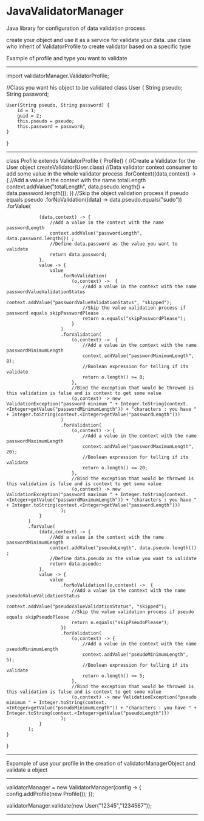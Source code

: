 # JavaValidatorManager

Java library for configuration of data validation process.

create your object and use it as a service for validate your data.
use class who inherit of ValidatorProfile to create validator based on a specific type


Example of profile and type you want to validate


------------


import validatorManager.ValidatorProfile;

//Class you want his object to be validated
class User {
    String pseudo;
    String password;

    User(String pseudo, String password) {
        id = 1;
        guid = 2;
        this.pseudo = pseudo;
        this.password = password;
    }
}

------------

class Profile extends ValidatorProfile {
    Profile() {
        //Create a Validator for the User object
        createValidator(User.class)
            //Data validator context consumer to add some value in the whole validator process
            .forContext((data,context) -> {
                //Add a value in the context with the name totalLength
                context.addValue("totalLength", data.pseudo.length() + data.password.length());
            })
            //Skip the object validation process if pseudo equals pseudo
            .forNoValidation((data) -> data.pseudo.equals("sudo"))
            .forValue(
                
                (data,context) -> {
                    //Add a value in the context with the name passwordLength
                    context.addValue("passwordLength", data.password.length()) ;
                    //Define data.password as the value you want to validate
                    return data.password; 
                },
                value -> { 
                    value
                        .forNoValidation(
                            (o,context) ->  { 
                                //Add a value in the context with the name passwordValueValidationStatus
                                context.addValue("passwordValueValidationStatus", "skipped");
                                //Skip the value validation process if password equals skipPasswordPlease
                                return o.equals("skipPasswordPlease");
                            }
                        )
                        .forValidation(
                            (o,context) ->  { 
                                //Add a value in the context with the name passwordMinimumLength
                                context.addValue("passwordMinimumLength", 8);
                                //Boolean expression for telling if its validate
                                return o.length() >= 8; 
                            },
                            //Bind the exception that would be throwed is this validation is false and is context to get some value
                            (o,context) -> new ValidationException("password minimum " + Integer.toString(context.<Integer>getValue("passwordMinimumLength")) + "characters : you have " + Integer.toString(context.<Integer>getValue("passwordLength")))
                        )
                        .forValidation(
                            (o,context) -> { 
                                //Add a value in the context with the name passwordMaximumLength
                                context.addValue("passwordMaximumLength", 20);
                                //Boolean expression for telling if its validate
                                return o.length() <= 20;
                            },
                            //Bind the exception that would be throwed is this validation is false and is context to get some value
                            (o,context) -> new ValidationException("password maximum " + Integer.toString(context.<Integer>getValue("passwordMaximumLength")) + "characters : you have " + Integer.toString(context.<Integer>getValue("passwordLength")))
                        );
                }      
            )
            .forValue(
                (data,context) -> {
                    //Add a value in the context with the name passwordMinimumLength
                    context.addValue("pseudoLength", data.pseudo.length()) ;
                    //Define data.pseudo as the value you want to validate
                    return data.pseudo; 
                }, 
                value -> {
                    value
                        .forNoValidation((o,context) ->  { 
                            //Add a value in the context with the name pseudoValueValidationStatus
                            context.addValue("pseudoValueValidationStatus", "skipped");
                            //Skip the value validation process if pseudo equals skipPseudoPlease
                            return o.equals("skipPseudoPlease");
                        })
                        .forValidation(
                            (o,context) -> { 
                                //Add a value in the context with the name pseudoMinimumLength
                                context.addValue("pseudoMinimumLength", 5);
                                //Boolean expression for telling if its validate
                                return o.length() >= 5;
                            }, 
                            //Bind the exception that would be throwed is this validation is false and is context to get some value
                            (o,context) -> new ValidationException("pseudo minimum " + Integer.toString(context.<Integer>getValue("pseudoMinimumLength")) + "characters : you have " + Integer.toString(context.<Integer>getValue("pseudoLength")))
                        );
                }
            );
    }
}


------------


Expample of use your profile in the creation of validatorManagerObject and validate a object

------------------

validatorManager = new ValidatorManager(config -> {
  config.addProfile(new Profile());
});

validatorManager.validate(new User("12345","1234567"));

------------------


